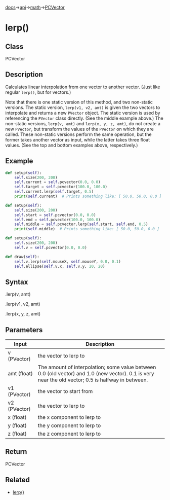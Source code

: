 [docs](/docs/)→[api](/docs/api)→[math](/docs/api/math/)→[PCVector](/docs/api/math/PCVector/PCVector.md)

# lerp()

## Class

PCVector

## Description

Calculates linear interpolation from one vector to another vector. (Just like regular `lerp()`, but for vectors.)

Note that there is one static version of this method, and two non-static versions. The static version, `lerp(v1, v2, amt)` is given the two vectors to interpolate and returns a new `PVector` object. The static version is used by referencing the `PVector` class directly. (See the middle example above.) The non-static versions, `lerp(v, amt)` and `lerp(x, y, z, amt)`, do not create a new `PVector`, but transform the values of the `PVector` on which they are called. These non-static versions perform the same operation, but the former takes another vector as input, while the latter takes three float values. (See the top and bottom examples above, respectively.)

## Example

```py
def setup(self):
    self.size(200, 200)
    self.current = self.pcvector(0.0, 0.0)
    self.target = self.pcvector(100.0, 100.0)
    self.current.lerp(self.target, 0.5)
    print(self.current)  # Prints something like: [ 50.0, 50.0, 0.0 ]
```

```py
def setup(self):
    self.size(200, 200)
    self.start = self.pcvector(0.0, 0.0)
    self.end = self.pcvector(100.0, 100.0)
    self.middle = self.pcvector.lerp(self.start, self.end, 0.5)
    print(self.middle)  # Prints something like: [ 50.0, 50.0, 0.0 ]
```

```py
def setup(self):
    self.size(200, 200)
    self.v = self.pcvector(0.0, 0.0)

def draw(self):
    self.v.lerp(self.mouseX, self.mouseY, 0.0, 0.1)
    self.ellipse(self.v.x, self.v.y, 20, 20)
```

## Syntax

.lerp(v, amt)

.lerp(v1, v2, amt)

.lerp(x, y, z, amt)

## Parameters

| Input | Description |
|-------|-------------|
| v	(PVector) | the vector to lerp to |
| amt	(float) | The amount of interpolation; some value between 0.0 (old vector) and 1.0 (new vector). 0.1 is very near the old vector; 0.5 is halfway in between. |
| v1	(PVector) | the vector to start from |
| v2	(PVector) | the vector to lerp to |
| x	(float) | the x component to lerp to |
| y	(float) | the y component to lerp to |
| z	(float) | the z component to lerp to |

## Return

PCVector

## Related

- [lerp()](/docs/api/math/calculation/lerp_.md)
